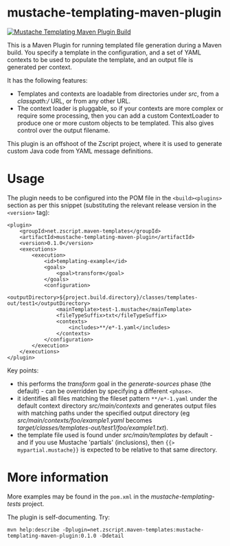 # mustache-templating-maven-plugin

[![Mustache Templating Maven Plugin Build](https://github.com/susanw1/mustache-templating-maven-plugin/actions/workflows/maven.yaml/badge.svg)](https://github.com/susanw1/mustache-templating-maven-plugin/actions/workflows/maven.yaml)

This is a Maven Plugin for running templated file generation during a Maven build. You specify a template in the configuration, and a set of YAML contexts to be used to populate
the template, and an output file is generated per context.

It has the following features:

* Templates and contexts are loadable from directories under _src_, from a _classpath:/_ URL, or from any other URL.
* The context loader is pluggable, so if your contexts are more complex or require some processing, then you can add a custom ContextLoader to produce one or more custom objects to
  be templated. This also gives control over the output filename.

This plugin is an offshoot of the Zscript project, where it is used to generate custom Java code from YAML message definitions.

# Usage

The plugin needs to be configured into the POM file in the `<build><plugins>` section as per this snippet (substituting the relevant release version in the `<version>` tag):

    <plugin>
        <groupId>net.zscript.maven-templates</groupId>
        <artifactId>mustache-templating-maven-plugin</artifactId>
        <version>0.1.0</version>
        <executions>
            <execution>
                <id>templating-example</id>
                <goals>
                    <goal>transform</goal>
                </goals>
                <configuration>
                    <outputDirectory>${project.build.directory}/classes/templates-out/test1</outputDirectory>
                    <mainTemplate>test-1.mustache</mainTemplate>
                    <fileTypeSuffix>txt</fileTypeSuffix>
                    <contexts>
                        <includes>**/e*-1.yaml</includes>
                    </contexts>
                </configuration>
            </execution>
        </executions>
    </plugin>

Key points:

* this performs the _transform_ goal in the _generate-sources_ phase (the default) - can be overridden by specifying a different `<phase>`.
* it identifies all files matching the fileset pattern `**/e*-1.yaml` under the default context directory _src/main/contexts_ and generates output files with matching paths under
  the specified output directory (eg _src/main/contexts/foo/example1.yaml_ becomes _target/classes/templates-out/test1/foo/example1.txt_).
* the template file used is found under _src/main/templates_ by default - and if you use Mustache 'partials' (inclusions), then `{{> mypartial.mustache}}` is expected to be
  relative to that same directory.

# More information

More examples may be found in the `pom.xml` in the _mustache-templating-tests_ project.

The plugin is self-documenting. Try:

    mvn help:describe -Dplugin=net.zscript.maven-templates:mustache-templating-maven-plugin:0.1.0 -Ddetail

#  
